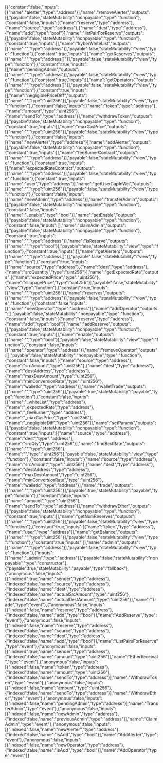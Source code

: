

[{"constant":false,"inputs":[{"name":"alerter","type":"address"}],"name":"removeAlerter","outputs":[],"payable":false,"stateMutability":"nonpayable","type":"function"},{"constant":false,"inputs":[{"name":"reserve","type":"address"},{"name":"source","type":"address"},{"name":"dest","type":"address"},{"name":"add","type":"bool"}],"name":"listPairForReserve","outputs":[],"payable":false,"stateMutability":"nonpayable","type":"function"},{"constant":true,"inputs":[],"name":"kyberWhiteList","outputs":[{"name":"","type":"address"}],"payable":false,"stateMutability":"view","type":"function"},{"constant":true,"inputs":[],"name":"getReserves","outputs":[{"name":"","type":"address[]"}],"payable":false,"stateMutability":"view","type":"function"},{"constant":true,"inputs":[],"name":"pendingAdmin","outputs":[{"name":"","type":"address"}],"payable":false,"stateMutability":"view","type":"function"},{"constant":true,"inputs":[],"name":"getOperators","outputs":[{"name":"","type":"address[]"}],"payable":false,"stateMutability":"view","type":"function"},{"constant":true,"inputs":[],"name":"negligiblePriceDiff","outputs":[{"name":"","type":"uint256"}],"payable":false,"stateMutability":"view","type":"function"},{"constant":false,"inputs":[{"name":"token","type":"address"},{"name":"amount","type":"uint256"},{"name":"sendTo","type":"address"}],"name":"withdrawToken","outputs":[],"payable":false,"stateMutability":"nonpayable","type":"function"},{"constant":true,"inputs":[],"name":"maxGasPrice","outputs":[{"name":"","type":"uint256"}],"payable":false,"stateMutability":"view","type":"function"},{"constant":false,"inputs":[{"name":"newAlerter","type":"address"}],"name":"addAlerter","outputs":[],"payable":false,"stateMutability":"nonpayable","type":"function"},{"constant":true,"inputs":[],"name":"feeBurnerContract","outputs":[{"name":"","type":"address"}],"payable":false,"stateMutability":"view","type":"function"},{"constant":true,"inputs":[],"name":"expectedRateContract","outputs":[{"name":"","type":"address"}],"payable":false,"stateMutability":"view","type":"function"},{"constant":true,"inputs":[{"name":"user","type":"address"}],"name":"getUserCapInWei","outputs":[{"name":"","type":"uint256"}],"payable":false,"stateMutability":"view","type":"function"},{"constant":false,"inputs":[{"name":"newAdmin","type":"address"}],"name":"transferAdmin","outputs":[],"payable":false,"stateMutability":"nonpayable","type":"function"},{"constant":false,"inputs":[{"name":"_enable","type":"bool"}],"name":"setEnable","outputs":[],"payable":false,"stateMutability":"nonpayable","type":"function"},{"constant":false,"inputs":[],"name":"claimAdmin","outputs":[],"payable":false,"stateMutability":"nonpayable","type":"function"},{"constant":true,"inputs":[{"name":"","type":"address"}],"name":"isReserve","outputs":[{"name":"","type":"bool"}],"payable":false,"stateMutability":"view","type":"function"},{"constant":true,"inputs":[],"name":"getAlerters","outputs":[{"name":"","type":"address[]"}],"payable":false,"stateMutability":"view","type":"function"},{"constant":true,"inputs":[{"name":"source","type":"address"},{"name":"dest","type":"address"},{"name":"srcQuantity","type":"uint256"}],"name":"getExpectedRate","outputs":[{"name":"expectedPrice","type":"uint256"},{"name":"slippagePrice","type":"uint256"}],"payable":false,"stateMutability":"view","type":"function"},{"constant":true,"inputs":[{"name":"","type":"uint256"}],"name":"reserves","outputs":[{"name":"","type":"address"}],"payable":false,"stateMutability":"view","type":"function"},{"constant":false,"inputs":[{"name":"newOperator","type":"address"}],"name":"addOperator","outputs":[],"payable":false,"stateMutability":"nonpayable","type":"function"},{"constant":false,"inputs":[{"name":"reserve","type":"address"},{"name":"add","type":"bool"}],"name":"addReserve","outputs":[],"payable":false,"stateMutability":"nonpayable","type":"function"},{"constant":true,"inputs":[],"name":"enable","outputs":[{"name":"","type":"bool"}],"payable":false,"stateMutability":"view","type":"function"},{"constant":false,"inputs":[{"name":"operator","type":"address"}],"name":"removeOperator","outputs":[],"payable":false,"stateMutability":"nonpayable","type":"function"},{"constant":false,"inputs":[{"name":"source","type":"address"},{"name":"srcAmount","type":"uint256"},{"name":"dest","type":"address"},{"name":"destAddress","type":"address"},{"name":"maxDestAmount","type":"uint256"},{"name":"minConversionRate","type":"uint256"},{"name":"walletId","type":"address"}],"name":"walletTrade","outputs":[{"name":"","type":"uint256"}],"payable":true,"stateMutability":"payable","type":"function"},{"constant":false,"inputs":[{"name":"_whiteList","type":"address"},{"name":"_expectedRate","type":"address"},{"name":"_feeBurner","type":"address"},{"name":"_maxGasPrice","type":"uint256"},{"name":"_negligibleDiff","type":"uint256"}],"name":"setParams","outputs":[],"payable":false,"stateMutability":"nonpayable","type":"function"},{"constant":true,"inputs":[{"name":"source","type":"address"},{"name":"dest","type":"address"},{"name":"srcQty","type":"uint256"}],"name":"findBestRate","outputs":[{"name":"","type":"uint256"},{"name":"","type":"uint256"}],"payable":false,"stateMutability":"view","type":"function"},{"constant":false,"inputs":[{"name":"source","type":"address"},{"name":"srcAmount","type":"uint256"},{"name":"dest","type":"address"},{"name":"destAddress","type":"address"},{"name":"maxDestAmount","type":"uint256"},{"name":"minConversionRate","type":"uint256"},{"name":"walletId","type":"address"}],"name":"trade","outputs":[{"name":"","type":"uint256"}],"payable":true,"stateMutability":"payable","type":"function"},{"constant":false,"inputs":[{"name":"amount","type":"uint256"},{"name":"sendTo","type":"address"}],"name":"withdrawEther","outputs":[],"payable":false,"stateMutability":"nonpayable","type":"function"},{"constant":true,"inputs":[],"name":"getNumReserves","outputs":[{"name":"","type":"uint256"}],"payable":false,"stateMutability":"view","type":"function"},{"constant":true,"inputs":[{"name":"token","type":"address"},{"name":"user","type":"address"}],"name":"getBalance","outputs":[{"name":"","type":"uint256"}],"payable":false,"stateMutability":"view","type":"function"},{"constant":true,"inputs":[],"name":"admin","outputs":[{"name":"","type":"address"}],"payable":false,"stateMutability":"view","type":"function"},{"inputs":[{"name":"_admin","type":"address"}],"payable":false,"stateMutability":"nonpayable","type":"constructor"},{"payable":true,"stateMutability":"payable","type":"fallback"},{"anonymous":false,"inputs":[{"indexed":true,"name":"sender","type":"address"},{"indexed":false,"name":"source","type":"address"},{"indexed":false,"name":"dest","type":"address"},{"indexed":false,"name":"actualSrcAmount","type":"uint256"},{"indexed":false,"name":"actualDestAmount","type":"uint256"}],"name":"Trade","type":"event"},{"anonymous":false,"inputs":[{"indexed":false,"name":"reserve","type":"address"},{"indexed":false,"name":"add","type":"bool"}],"name":"AddReserve","type":"event"},{"anonymous":false,"inputs":[{"indexed":false,"name":"reserve","type":"address"},{"indexed":false,"name":"source","type":"address"},{"indexed":false,"name":"dest","type":"address"},{"indexed":false,"name":"add","type":"bool"}],"name":"ListPairsForReserve","type":"event"},{"anonymous":false,"inputs":[{"indexed":true,"name":"sender","type":"address"},{"indexed":false,"name":"amount","type":"uint256"}],"name":"EtherReceival","type":"event"},{"anonymous":false,"inputs":[{"indexed":false,"name":"token","type":"address"},{"indexed":false,"name":"amount","type":"uint256"},{"indexed":false,"name":"sendTo","type":"address"}],"name":"WithdrawToken","type":"event"},{"anonymous":false,"inputs":[{"indexed":false,"name":"amount","type":"uint256"},{"indexed":false,"name":"sendTo","type":"address"}],"name":"WithdrawEther","type":"event"},{"anonymous":false,"inputs":[{"indexed":false,"name":"pendingAdmin","type":"address"}],"name":"TransferAdmin","type":"event"},{"anonymous":false,"inputs":[{"indexed":false,"name":"newAdmin","type":"address"},{"indexed":false,"name":"previousAdmin","type":"address"}],"name":"ClaimAdmin","type":"event"},{"anonymous":false,"inputs":[{"indexed":false,"name":"newAlerter","type":"address"},{"indexed":false,"name":"isAdd","type":"bool"}],"name":"AddAlerter","type":"event"},{"anonymous":false,"inputs":[{"indexed":false,"name":"newOperator","type":"address"},{"indexed":false,"name":"isAdd","type":"bool"}],"name":"AddOperator","type":"event"}]
